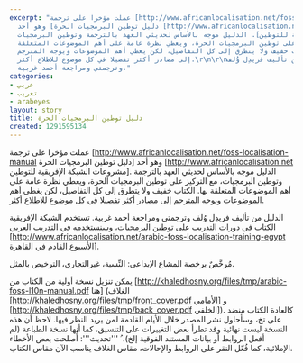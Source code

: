 ```yaml
---
excerpt: "عملت مؤخرا على ترجمة [http://www.africanlocalisation.net/foss-localisation-manual
  دليل توطين البرمجيات الحرة] وهو أحد [http://www.africanlocalisation.net مشروعات
  الشبكة الإفريقية للتوطين]. الدليل موجه بالأساس لحديثي العهد بالترجمة وتوطين البرمجيات،
  مع التركيز على توطين البرمجيات الحرة، ويعطي نظرة عامة على أهم الموضوعات المتعلقة
  بها. الكتاب خفيف ولا يتطرق إلى كل التفاصيل، لكن يغطي أهم الموضوعات ويوجه المترجم
  إلى مصادر أكثر تفصيلا في كل موضوع للاطلاع أكثر.\r\n\r\nالدليل من تأليف فريدِل وُلف
  وترجمتي ومراجعة أحمد غربية."
categories:
- عربي
- تعريب
- arabeyes
layout: story
title: دليل توطين البرمجيات الحرة
created: 1291595134
---
```

عملت مؤخرا على ترجمة [http://www.africanlocalisation.net/foss-localisation-manual دليل توطين البرمجيات الحرة] وهو أحد [http://www.africanlocalisation.net مشروعات الشبكة الإفريقية للتوطين]. الدليل موجه بالأساس لحديثي العهد بالترجمة وتوطين البرمجيات، مع التركيز على توطين البرمجيات الحرة، ويعطي نظرة عامة على أهم الموضوعات المتعلقة بها. الكتاب خفيف ولا يتطرق إلى كل التفاصيل، لكن يغطي أهم الموضوعات ويوجه المترجم إلى مصادر أكثر تفصيلا في كل موضوع للاطلاع أكثر.

الدليل من تأليف فريدِل وُلف وترجمتي ومراجعة أحمد غربية. تستخدم الشبكة الإفريقية الكتاب في دورات التدريب على توطين البرمجيات، وسنستخدمه في التدريب العربي [http://www.africanlocalisation.net/arabic-foss-localisation-training-egypt الأسبوع القادم في القاهرة].

مُرخَّصٌ برخصة المشاع الإبداعي: النِّسبة، غيرالتجاري، الترخيص بالمثل.

يمكن تنزيل نسخة أولية من الكتاب من [http://khaledhosny.org/files/tmp/arabic-foss-l10n-manual.pdf هنا] (الغلاف [http://khaledhosny.org/files/tmp/front_cover.pdf الأمامي] و [http://khaledhosny.org/files/tmp/back_cover.pdf الخلفي]). كالعادة الكتاب منضد على تخ، وسأحاول نشر المصدر خلال الأيام القادمة لمن يريد النظر فيها. لاحظ أن هذه النسخة ليست نهائية وقد تطرأ بعض التغييرات على التنسيق، كما أنها نسخة الطباعة (لم أفعل الروابط أو بيانات المستند الفوقية إلخ).
ُ
'''تحديث''': أُصلحت بعض الأخطاء الإملائية، كما فُعّل النقر على الروابط والإحالات، مقاس الغلاف يناسب الآن مقاس الكتاب.
